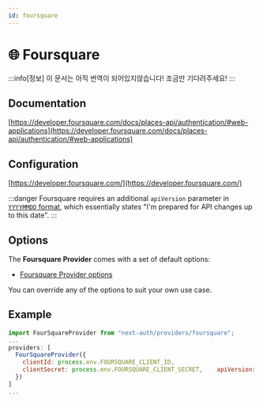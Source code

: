 ```yaml
---
id: foursquare
---
```


# 🌐 Foursquare

:::info[정보]
이 문서는 아직 번역이 되어있지않습니다! 조금만 기다려주세요!
:::

## Documentation[](https://next-auth.js.org/providers/foursquare#documentation "Direct link to heading")

[https://developer.foursquare.com/docs/places-api/authentication/#web-applications](https://developer.foursquare.com/docs/places-api/authentication/#web-applications)

## Configuration[](https://next-auth.js.org/providers/foursquare#configuration "Direct link to heading")

[https://developer.foursquare.com/](https://developer.foursquare.com/)

:::danger
Foursquare requires an additional `apiVersion` parameter in [`YYYYMMDD` format](https://developer.foursquare.com/docs/places-api/versioning/), which essentially states "I'm prepared for API changes up to this date".
:::

## Options[](https://next-auth.js.org/providers/foursquare#options "Direct link to heading")

The **Foursquare Provider** comes with a set of default options:

-   [Foursquare Provider options](https://github.com/nextauthjs/next-auth/blob/v4/packages/next-auth/src/providers/foursquare.js)

You can override any of the options to suit your own use case.

## Example[](https://next-auth.js.org/providers/foursquare#example "Direct link to heading")

```js
import FourSquareProvider from "next-auth/providers/foursquare";
...
providers: [
  FourSquareProvider({
    clientId: process.env.FOURSQUARE_CLIENT_ID,
    clientSecret: process.env.FOURSQUARE_CLIENT_SECRET,    apiVersion: "YYYYMMDD"
  })
]
...
```
